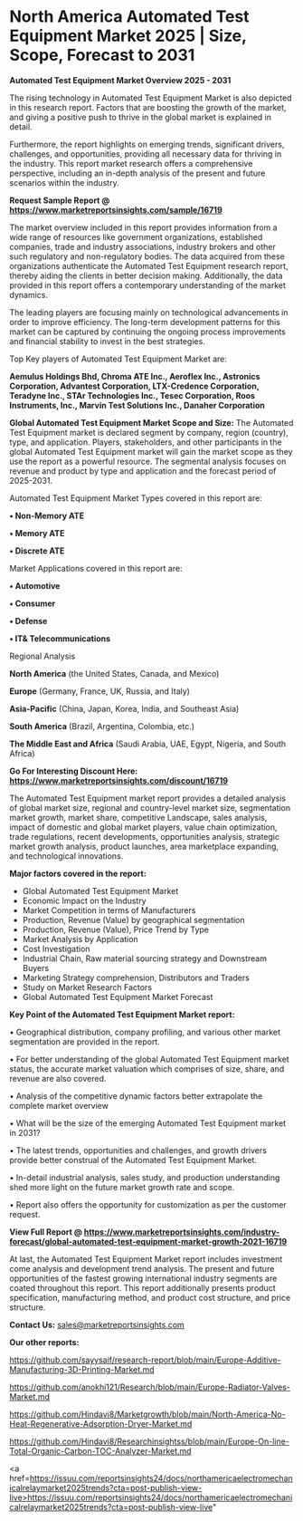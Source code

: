 # North America Automated Test Equipment Market 2025 | Size, Scope, Forecast to 2031

<Strong> Automated Test Equipment Market Overview 2025 - 2031</strong>

The rising technology in Automated Test Equipment Market is also depicted in this research report. Factors that are boosting the growth of the market, and giving a positive push to thrive in the global market is explained in detail.

Furthermore, the report highlights on emerging trends, significant drivers, challenges, and opportunities, providing all necessary data for thriving in the industry. This report market research offers a comprehensive perspective, including an in-depth analysis of the present and future scenarios within the industry.

<strong>Request Sample Report @ <a href=https://www.marketreportsinsights.com/sample/16719>https://www.marketreportsinsights.com/sample/16719</a></strong>

The market overview included in this report provides information from a wide range of resources like government organizations, established companies, trade and industry associations, industry brokers and other such regulatory and non-regulatory bodies. The data acquired from these organizations authenticate the Automated Test Equipment research report, thereby aiding the clients in better decision making. Additionally, the data provided in this report offers a contemporary understanding of the market dynamics.

The leading players are focusing mainly on technological advancements in order to improve efficiency. The long-term development patterns for this market can be captured by continuing the ongoing process improvements and financial stability to invest in the best strategies.

Top Key players of Automated Test Equipment Market are:

<strong>Aemulus Holdings Bhd, Chroma ATE Inc., Aeroflex Inc., Astronics Corporation, Advantest Corporation, LTX-Credence Corporation, Teradyne Inc., STAr Technologies Inc., Tesec Corporation, Roos Instruments, Inc., Marvin Test Solutions Inc., Danaher Corporation</strong>

<strong><b>Global Automated Test Equipment Market Scope and Size:</b></strong>
The Automated Test Equipment market is declared segment by company, region (country), type, and application. Players, stakeholders, and other participants in the global Automated Test Equipment market will gain the market scope as they use the report as a powerful resource. The segmental analysis focuses on revenue and product by type and application and the forecast period of 2025-2031.

Automated Test Equipment Market Types covered in this report are:

<strong>• Non-Memory ATE

• Memory ATE

• Discrete ATE</strong>

Market Applications covered in this report are:

<strong>• Automotive

• Consumer

• Defense

• IT& Telecommunications</strong> 

Regional Analysis

<strong>North America</strong> (the United States, Canada, and Mexico)

<strong>Europe</strong> (Germany, France, UK, Russia, and Italy)

<strong>Asia-Pacific</strong> (China, Japan, Korea, India, and Southeast Asia)

<strong>South America</strong> (Brazil, Argentina, Colombia, etc.)

<strong>The Middle East and Africa</strong> (Saudi Arabia, UAE, Egypt, Nigeria, and South Africa)

<strong>Go For Interesting Discount Here: <a href=https://www.marketreportsinsights.com/discount/16719>https://www.marketreportsinsights.com/discount/16719</a></strong>

The Automated Test Equipment market report provides a detailed analysis of global market size, regional and country-level market size, segmentation market growth, market share, competitive Landscape, sales analysis, impact of domestic and global market players, value chain optimization, trade regulations, recent developments, opportunities analysis, strategic market growth analysis, product launches, area marketplace expanding, and technological innovations.

<strong><b>Major factors covered in the report:</b></strong>
<ul>
  <li>Global Automated Test Equipment Market </li>
  <li>Economic Impact on the Industry</li>
  <li>Market Competition in terms of Manufacturers</li>
  <li>Production, Revenue (Value) by geographical segmentation</li>
  <li>Production, Revenue (Value), Price Trend by Type</li>
  <li>Market Analysis by Application</li>
  <li>Cost Investigation</li>
  <li>Industrial Chain, Raw material sourcing strategy and Downstream Buyers</li>
  <li>Marketing Strategy comprehension, Distributors and Traders</li>
  <li>Study on Market Research Factors</li>
  <li>Global Automated Test Equipment Market Forecast</li>
</ul>

<strong><b>Key Point of the Automated Test Equipment Market report:</b></strong>

• Geographical distribution, company profiling, and various other market segmentation are provided in the report.

• For better understanding of the global Automated Test Equipment market status, the accurate market valuation which comprises of size, share, and revenue are also covered.

• Analysis of the competitive dynamic factors better extrapolate the complete market overview

• What will be the size of the emerging Automated Test Equipment market in 2031?

• The latest trends, opportunities and challenges, and growth drivers provide better construal of the Automated Test Equipment Market.

• In-detail industrial analysis, sales study, and production understanding shed more light on the future market growth rate and scope.

• Report also offers the opportunity for customization as per the customer request.

<strong><b>View Full Report @ <a href=https://www.marketreportsinsights.com/industry-forecast/global-automated-test-equipment-market-growth-2021-16719>https://www.marketreportsinsights.com/industry-forecast/global-automated-test-equipment-market-growth-2021-16719</a></b></strong>


At last, the Automated Test Equipment Market report includes investment come analysis and development trend analysis. The present and future opportunities of the fastest growing international industry segments are coated throughout this report. This report additionally presents product specification, manufacturing method, and product cost structure, and price structure.

<strong>Contact Us:</strong>
sales@marketreportsinsights.com

<strong>Our other reports:</strong>

<a href=https://github.com/sayysaif/research-report/blob/main/Europe-Additive-Manufacturing-3D-Printing-Market.md>https://github.com/sayysaif/research-report/blob/main/Europe-Additive-Manufacturing-3D-Printing-Market.md</a>

<a href=https://github.com/anokhi121/Research/blob/main/Europe-Radiator-Valves-Market.md>https://github.com/anokhi121/Research/blob/main/Europe-Radiator-Valves-Market.md</a>

<a href=https://github.com/Hindavi8/Marketgrowth/blob/main/North-America-No-Heat-Regenerative-Adsorption-Dryer-Market.md>https://github.com/Hindavi8/Marketgrowth/blob/main/North-America-No-Heat-Regenerative-Adsorption-Dryer-Market.md</a>

<a href=https://github.com/Hindavi8/Researchinsightss/blob/main/Europe-On-line-Total-Organic-Carbon-TOC-Analyzer-Market.md>https://github.com/Hindavi8/Researchinsightss/blob/main/Europe-On-line-Total-Organic-Carbon-TOC-Analyzer-Market.md</a>

<a href=https://issuu.com/reportsinsights24/docs/northamericaelectromechanicalrelaymarket2025trends?cta=post-publish-view-live>https://issuu.com/reportsinsights24/docs/northamericaelectromechanicalrelaymarket2025trends?cta=post-publish-view-live</a>"

